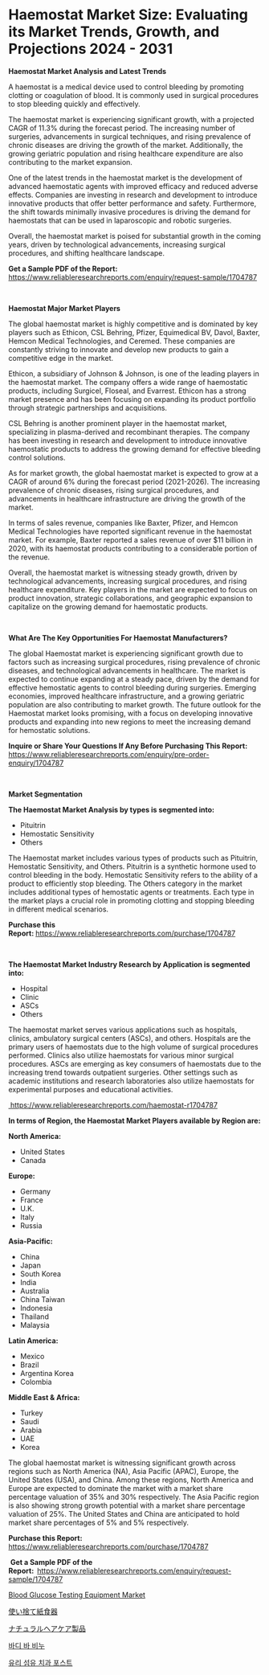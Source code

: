 <p><h1>Haemostat Market Size: Evaluating its Market Trends, Growth, and Projections 2024 - 2031</h1></p><p><strong>Haemostat Market Analysis and Latest Trends</strong></p>
<p><p>A haemostat is a medical device used to control bleeding by promoting clotting or coagulation of blood. It is commonly used in surgical procedures to stop bleeding quickly and effectively.</p><p>The haemostat market is experiencing significant growth, with a projected CAGR of 11.3% during the forecast period. The increasing number of surgeries, advancements in surgical techniques, and rising prevalence of chronic diseases are driving the growth of the market. Additionally, the growing geriatric population and rising healthcare expenditure are also contributing to the market expansion.</p><p>One of the latest trends in the haemostat market is the development of advanced haemostatic agents with improved efficacy and reduced adverse effects. Companies are investing in research and development to introduce innovative products that offer better performance and safety. Furthermore, the shift towards minimally invasive procedures is driving the demand for haemostats that can be used in laparoscopic and robotic surgeries.</p><p>Overall, the haemostat market is poised for substantial growth in the coming years, driven by technological advancements, increasing surgical procedures, and shifting healthcare landscape.</p></p>
<p><strong>Get a Sample PDF of the Report:&nbsp;</strong> <a href="https://www.reliableresearchreports.com/enquiry/request-sample/1704787">https://www.reliableresearchreports.com/enquiry/request-sample/1704787</a></p>
<p>&nbsp;</p>
<p><strong>Haemostat Major Market Players</strong></p>
<p><p>The global haemostat market is highly competitive and is dominated by key players such as Ethicon, CSL Behring, Pfizer, Equimedical BV, Davol, Baxter, Hemcon Medical Technologies, and Ceremed. These companies are constantly striving to innovate and develop new products to gain a competitive edge in the market.</p><p>Ethicon, a subsidiary of Johnson & Johnson, is one of the leading players in the haemostat market. The company offers a wide range of haemostatic products, including Surgicel, Floseal, and Evarrest. Ethicon has a strong market presence and has been focusing on expanding its product portfolio through strategic partnerships and acquisitions.</p><p>CSL Behring is another prominent player in the haemostat market, specializing in plasma-derived and recombinant therapies. The company has been investing in research and development to introduce innovative haemostatic products to address the growing demand for effective bleeding control solutions.</p><p>As for market growth, the global haemostat market is expected to grow at a CAGR of around 6% during the forecast period (2021-2026). The increasing prevalence of chronic diseases, rising surgical procedures, and advancements in healthcare infrastructure are driving the growth of the market.</p><p>In terms of sales revenue, companies like Baxter, Pfizer, and Hemcon Medical Technologies have reported significant revenue in the haemostat market. For example, Baxter reported a sales revenue of over $11 billion in 2020, with its haemostat products contributing to a considerable portion of the revenue.</p><p>Overall, the haemostat market is witnessing steady growth, driven by technological advancements, increasing surgical procedures, and rising healthcare expenditure. Key players in the market are expected to focus on product innovation, strategic collaborations, and geographic expansion to capitalize on the growing demand for haemostatic products.</p></p>
<p>&nbsp;</p>
<p><strong>What Are The Key Opportunities For Haemostat Manufacturers?</strong></p>
<p><p>The global Haemostat market is experiencing significant growth due to factors such as increasing surgical procedures, rising prevalence of chronic diseases, and technological advancements in healthcare. The market is expected to continue expanding at a steady pace, driven by the demand for effective hemostatic agents to control bleeding during surgeries. Emerging economies, improved healthcare infrastructure, and a growing geriatric population are also contributing to market growth. The future outlook for the Haemostat market looks promising, with a focus on developing innovative products and expanding into new regions to meet the increasing demand for hemostatic solutions.</p></p>
<p><strong>Inquire or Share Your Questions If Any Before Purchasing This Report:</strong> <a href="https://www.reliableresearchreports.com/enquiry/pre-order-enquiry/1704787">https://www.reliableresearchreports.com/enquiry/pre-order-enquiry/1704787</a></p>
<p>&nbsp;</p>
<p><strong>Market Segmentation</strong></p>
<p><strong>The Haemostat Market Analysis by types is segmented into:</strong></p>
<p><ul><li>Pituitrin</li><li>Hemostatic Sensitivity</li><li>Others</li></ul></p>
<p><p>The Haemostat market includes various types of products such as Pituitrin, Hemostatic Sensitivity, and Others. Pituitrin is a synthetic hormone used to control bleeding in the body. Hemostatic Sensitivity refers to the ability of a product to efficiently stop bleeding. The Others category in the market includes additional types of hemostatic agents or treatments. Each type in the market plays a crucial role in promoting clotting and stopping bleeding in different medical scenarios.</p></p>
<p><strong>Purchase this Report:&nbsp;</strong><a href="https://www.reliableresearchreports.com/purchase/1704787">https://www.reliableresearchreports.com/purchase/1704787</a></p>
<p>&nbsp;</p>
<p><strong>The Haemostat Market Industry Research by Application is segmented into:</strong></p>
<p><ul><li>Hospital</li><li>Clinic</li><li>ASCs</li><li>Others</li></ul></p>
<p><p>The haemostat market serves various applications such as hospitals, clinics, ambulatory surgical centers (ASCs), and others. Hospitals are the primary users of haemostats due to the high volume of surgical procedures performed. Clinics also utilize haemostats for various minor surgical procedures. ASCs are emerging as key consumers of haemostats due to the increasing trend towards outpatient surgeries. Other settings such as academic institutions and research laboratories also utilize haemostats for experimental purposes and educational activities.</p></p>
<p><a href="https://www.reliableresearchreports.com/haemostat-r1704787">&nbsp;https://www.reliableresearchreports.com/haemostat-r1704787</a></p>
<p><strong>In terms of Region, the Haemostat Market Players available by Region are:</strong></p>
<p>
    <p> <strong> North America: </strong>
        <ul>
            <li>United States</li>
            <li>Canada</li>
        </ul>
        </p> 
    <p> <strong> Europe: </strong>
        <ul>
            <li>Germany</li>
            <li>France</li>
            <li>U.K.</li>
            <li>Italy</li>
            <li>Russia</li>
        </ul>
        </p> 
    <p> <strong> Asia-Pacific: </strong>
        <ul>
            <li>China</li>
            <li>Japan</li>
            <li>South Korea</li>
            <li>India</li>
            <li>Australia</li>
            <li>China Taiwan</li>
            <li>Indonesia</li>
            <li>Thailand</li>
            <li>Malaysia</li>
        </ul>
        </p> 
    <p> <strong> Latin America: </strong>
        <ul>
            <li>Mexico</li>
            <li>Brazil</li>
            <li>Argentina Korea</li>
            <li>Colombia</li>
        </ul>
        </p> 
    <p> <strong> Middle East & Africa: </strong>
        <ul>
            <li>Turkey</li>
            <li>Saudi</li>
            <li>Arabia</li>
            <li>UAE</li>
            <li>Korea</li>
        </ul>
    </p>
    </p>
<p><p>The global haemostat market is witnessing significant growth across regions such as North America (NA), Asia Pacific (APAC), Europe, the United States (USA), and China. Among these regions, North America and Europe are expected to dominate the market with a market share percentage valuation of 35% and 30% respectively. The Asia Pacific region is also showing strong growth potential with a market share percentage valuation of 25%. The United States and China are anticipated to hold market share percentages of 5% and 5% respectively.</p></p>
<p><strong>Purchase this Report: </strong><a href="https://www.reliableresearchreports.com/purchase/1704787">https://www.reliableresearchreports.com/purchase/1704787</a></p>
<p>&nbsp;<strong>Get a Sample PDF of the Report:&nbsp;&nbsp;</strong><a href="https://www.reliableresearchreports.com/enquiry/request-sample/1704787">https://www.reliableresearchreports.com/enquiry/request-sample/1704787</a></p>
<p><strong></strong></p>
<p><p><a href="https://github.com/sonuprakash1/Market-Research-Report-List-2/blob/main/blood-glucose-testing-equipment-market.md">Blood Glucose Testing Equipment Market</a></p><p><a href="https://github.com/ReyesKohler20231/Market-Research-Report-List-1/blob/main/869967649618.md">使い捨て紙食器</a></p><p><a href="https://github.com/adcxff01450218/Market-Research-Report-List-2/blob/main/143287649617.md">ナチュラルヘアケア製品</a></p><p><a href="https://github.com/Skyleitney456456/Market-Research-Report-List-1/blob/main/256254744494.md">바디 바 비누</a></p><p><a href="https://github.com/vs10l4sfg5c/Market-Research-Report-List-2/blob/main/961822744493.md">유리 섬유 치과 포스트</a></p></p>
